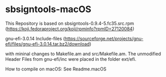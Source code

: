 # sbsigntools-macOS

This Repository is based on 
  sbsigntools-0.9.4-5.fc35.src.rpm (https://koji.fedoraproject.org/koji/rpminfo?rpmID=27120084)
  
  gnu-efi-3.0.14 Include-files (https://sourceforge.net/projects/gnu-efi/files/gnu-efi-3.0.14.tar.bz2/download)

with mininal changes to Makefile.am and src/Makefile.am. The unmodified Header Files from gnu-efi/inc were placed in the folder ext/efi.

How to compile on macOS: See Readme.macOS
